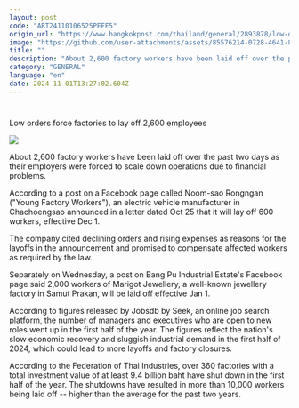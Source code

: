 ```yaml
---
layout: post
code: "ART24110106525PEFF5"
origin_url: "https://www.bangkokpost.com/thailand/general/2893878/low-orders-force-factories-to-lay-off-2-600-employees"
image: "https://github.com/user-attachments/assets/85576214-0728-4641-8704-b0e962ecd22d"
title: ""
description: "About 2,600 factory workers have been laid off over the past two days as their employers were forced to scale down operations due to financial problems."
category: "GENERAL"
language: "en"
date: 2024-11-01T13:27:02.604Z
---
```


# 

Low orders force factories to lay off 2,600 employees

![](https://github.com/user-attachments/assets/f7a00d61-c944-4248-b320-d7a129e80439)

About 2,600 factory workers have been laid off over the past two days as their employers were forced to scale down operations due to financial problems.

According to a post on a Facebook page called Noom-sao Rongngan ("Young Factory Workers"), an electric vehicle manufacturer in Chachoengsao announced in a letter dated Oct 25 that it will lay off 600 workers, effective Dec 1.

The company cited declining orders and rising expenses as reasons for the layoffs in the announcement and promised to compensate affected workers as required by the law.

Separately on Wednesday, a post on Bang Pu Industrial Estate's Facebook page said 2,000 workers of Marigot Jewellery, a well-known jewellery factory in Samut Prakan, will be laid off effective Jan 1.

According to figures released by Jobsdb by Seek, an online job search platform, the number of managers and executives who are open to new roles went up in the first half of the year. The figures reflect the nation's slow economic recovery and sluggish industrial demand in the first half of 2024, which could lead to more layoffs and factory closures.

According to the Federation of Thai Industries, over 360 factories with a total investment value of at least 9.4 billion baht have shut down in the first half of the year. The shutdowns have resulted in more than 10,000 workers being laid off -- higher than the average for the past two years.